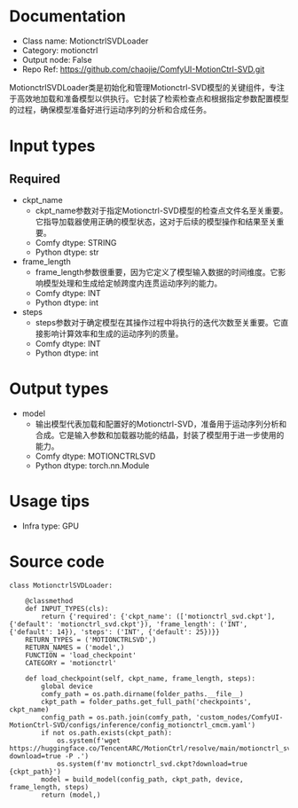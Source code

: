 # Documentation
- Class name: MotionctrlSVDLoader
- Category: motionctrl
- Output node: False
- Repo Ref: https://github.com/chaojie/ComfyUI-MotionCtrl-SVD.git

MotionctrlSVDLoader类是初始化和管理Motionctrl-SVD模型的关键组件，专注于高效地加载和准备模型以供执行。它封装了检索检查点和根据指定参数配置模型的过程，确保模型准备好进行运动序列的分析和合成任务。

# Input types
## Required
- ckpt_name
    - ckpt_name参数对于指定Motionctrl-SVD模型的检查点文件名至关重要。它指导加载器使用正确的模型状态，这对于后续的模型操作和结果至关重要。
    - Comfy dtype: STRING
    - Python dtype: str
- frame_length
    - frame_length参数很重要，因为它定义了模型输入数据的时间维度。它影响模型处理和生成给定帧跨度内连贯运动序列的能力。
    - Comfy dtype: INT
    - Python dtype: int
- steps
    - steps参数对于确定模型在其操作过程中将执行的迭代次数至关重要。它直接影响计算效率和生成的运动序列的质量。
    - Comfy dtype: INT
    - Python dtype: int

# Output types
- model
    - 输出模型代表加载和配置好的Motionctrl-SVD，准备用于运动序列分析和合成。它是输入参数和加载器功能的结晶，封装了模型用于进一步使用的能力。
    - Comfy dtype: MOTIONCTRLSVD
    - Python dtype: torch.nn.Module

# Usage tips
- Infra type: GPU

# Source code
```
class MotionctrlSVDLoader:

    @classmethod
    def INPUT_TYPES(cls):
        return {'required': {'ckpt_name': (['motionctrl_svd.ckpt'], {'default': 'motionctrl_svd.ckpt'}), 'frame_length': ('INT', {'default': 14}), 'steps': ('INT', {'default': 25})}}
    RETURN_TYPES = ('MOTIONCTRLSVD',)
    RETURN_NAMES = ('model',)
    FUNCTION = 'load_checkpoint'
    CATEGORY = 'motionctrl'

    def load_checkpoint(self, ckpt_name, frame_length, steps):
        global device
        comfy_path = os.path.dirname(folder_paths.__file__)
        ckpt_path = folder_paths.get_full_path('checkpoints', ckpt_name)
        config_path = os.path.join(comfy_path, 'custom_nodes/ComfyUI-MotionCtrl-SVD/configs/inference/config_motionctrl_cmcm.yaml')
        if not os.path.exists(ckpt_path):
            os.system(f'wget https://huggingface.co/TencentARC/MotionCtrl/resolve/main/motionctrl_svd.ckpt?download=true -P .')
            os.system(f'mv motionctrl_svd.ckpt?download=true {ckpt_path}')
        model = build_model(config_path, ckpt_path, device, frame_length, steps)
        return (model,)
```